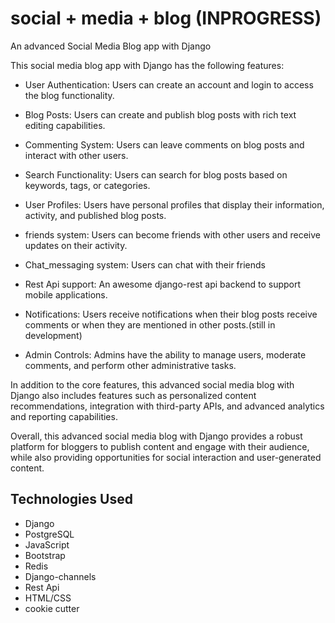 # social + media + blog (INPROGRESS)

An advanced Social Media Blog app with Django

This social media blog app with Django has the following features:

- User Authentication: Users can create an account and login to access the blog functionality.

- Blog Posts: Users can create and publish blog posts with rich text editing capabilities.

- Commenting System: Users can leave comments on blog posts and interact with other users.

- Search Functionality: Users can search for blog posts based on keywords, tags, or categories.

- User Profiles: Users have personal profiles that display their information, activity, and published blog posts.

- friends system: Users can become friends with other users and receive updates on their activity.

- Chat_messaging system: Users can chat with their friends

- Rest Api support: An awesome django-rest api backend to support mobile applications.

- Notifications: Users receive notifications when their blog posts receive comments or when they are mentioned in other posts.(still in development)

- Admin Controls: Admins have the ability to manage users, moderate comments, and perform other administrative tasks.

In addition to the core features, this advanced social media blog with Django also includes features such as personalized content recommendations, integration with third-party APIs, and advanced analytics and reporting capabilities.

Overall, this advanced social media blog with Django provides a robust platform for bloggers to publish content and engage with their audience, while also providing opportunities for social interaction and user-generated content.

## Technologies Used

- Django
- PostgreSQL
- JavaScript
- Bootstrap
- Redis
- Django-channels
- Rest Api
- HTML/CSS
- cookie cutter
